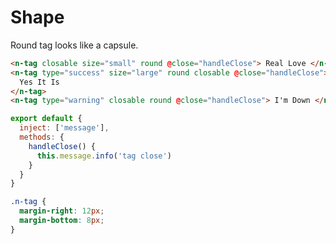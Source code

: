 # Shape

Round tag looks like a capsule.

```html
<n-tag closable size="small" round @close="handleClose"> Real Love </n-tag>
<n-tag type="success" size="large" round closable @close="handleClose">
  Yes It Is
</n-tag>
<n-tag type="warning" closable round @close="handleClose"> I'm Down </n-tag>
```

```js
export default {
  inject: ['message'],
  methods: {
    handleClose() {
      this.message.info('tag close')
    }
  }
}
```

```css
.n-tag {
  margin-right: 12px;
  margin-bottom: 8px;
}
```
